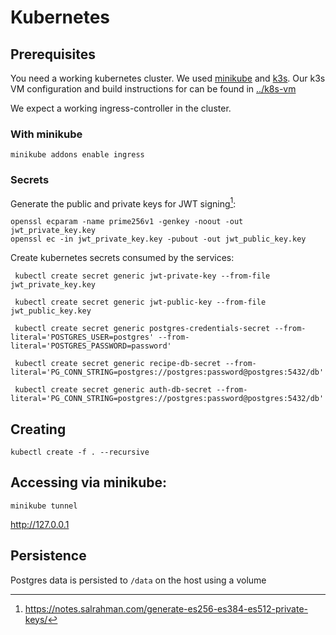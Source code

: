 # Kubernetes

## Prerequisites

You need a working kubernetes cluster.
We used [minikube](https://minikube.sigs.k8s.io/docs/) and [k3s](https://k3s.io/).
Our k3s VM configuration and build instructions for can be found in [../k8s-vm](https://github.com/stockhut/hsfl-master-ai-cloud-engineering/blob/main/k8s-vm)

We expect a working ingress-controller in the cluster.

### With minikube

```shell
minikube addons enable ingress
```

### Secrets

Generate the public and private keys for JWT signing[^1]:
```shell
openssl ecparam -name prime256v1 -genkey -noout -out jwt_private_key.key
openssl ec -in jwt_private_key.key -pubout -out jwt_public_key.key
```

Create kubernetes secrets consumed by the services:
```shell
 kubectl create secret generic jwt-private-key --from-file jwt_private_key.key

 kubectl create secret generic jwt-public-key --from-file jwt_public_key.key

 kubectl create secret generic postgres-credentials-secret --from-literal='POSTGRES_USER=postgres' --from-literal='POSTGRES_PASSWORD=password'

 kubectl create secret generic recipe-db-secret --from-literal='PG_CONN_STRING=postgres://postgres:password@postgres:5432/db'

 kubectl create secret generic auth-db-secret --from-literal='PG_CONN_STRING=postgres://postgres:password@postgres:5432/db'
```


## Creating

```shell
kubectl create -f . --recursive
```

## Accessing via minikube:

```shell
minikube tunnel
```

http://127.0.0.1


## Persistence

Postgres data is persisted to `/data` on the host using a volume

[^1]: https://notes.salrahman.com/generate-es256-es384-es512-private-keys/
